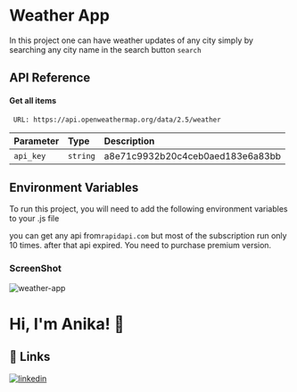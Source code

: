 
# Weather App

In this project one can have weather updates of any city simply by 
searching any city name in the search button  `search`



## API Reference

#### Get all items

```http
 URL: https://api.openweathermap.org/data/2.5/weather
```

| Parameter | Type     | Description                |
| :-------- | :------- | :------------------------- |
| `api_key` | `string` | a8e71c9932b20c4ceb0aed183e6a83bb |





## Environment Variables

To run this project, you will need to add the following environment variables to
 your .js file

 you can get any api from`rapidapi.com` but most of the subscription run only 10 times.
 after that api expired. You need to purchase premium version.

### ScreenShot
![weather-app](https://user-images.githubusercontent.com/68474664/212055718-17d5825e-a77c-4a08-9ac1-53b6d31e2dfa.png)


# Hi, I'm Anika! 👋


## 🔗 Links
[![linkedin](https://img.shields.io/badge/linkedin-0A66C2?style=for-the-badge&logo=linkedin&logoColor=white)](https://www.linkedin.com/in/anika-jahan-choudhury
)

